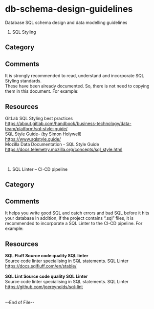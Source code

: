 # db-schema-design-guidelines
Database SQL schema design and data modelling guidelines
1. SQL Styling 
## Category
## Comments
It is strongly recommended to read, understand and incorporate SQL Styling standards. <br>
These have been already documented. So, there is not need to copying them in this document. For example: 
## Resources
GitLab SQL Styling best practices <br>
https://about.gitlab.com/handbook/business-technology/data-team/platform/sql-style-guide/  <br>
SQL Style Guide- (by Simon Holywell) <br>
https://www.sqlstyle.guide/ <br>
Mozilla Data Documentation - SQL Style Guide <br>
https://docs.telemetry.mozilla.org/concepts/sql_style.html 
<br>
<br>
<br>
1. SQL Linter – CI-CD pipeline
## Category
## Comments
It helps you write good SQL and catch errors and bad SQL before it hits your database
In addition, if the project contains “.sql” files, it is recommended to incorporate a SQL Linter to the CI-CD pipeline. 
For example:
## Resources
**SQL Fluff	Source code quality	SQL linter** <br>
Source code linter specialising in SQL statements.	SQL Linter <br>
https://docs.sqlfluff.com/en/stable/ <br> 
<br>
**SQL Lint	Source code quality	SQL Linter**<br>
Source code linter specialising in SQL statements.	SQL Linter
https://github.com/joereynolds/sql-lint
<br>
<br>
<br>
--End of File--
